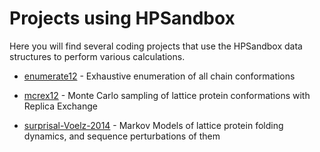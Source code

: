 # Projects using HPSandbox

Here you will find several coding projects that use the HPSandbox data structures
to perform various calculations.

* [enumerate12](https://github.com/vvoelz/HPSandbox/tree/2-update-to-python-3/projects/enumerate12) - Exhaustive enumeration of all chain conformations

* [mcrex12](https://github.com/vvoelz/HPSandbox/tree/2-update-to-python-3/projects/mcrex12) - Monte Carlo sampling of lattice protein conformations with Replica Exchange


* [surprisal-Voelz-2014](https://github.com/vvoelz/HPSandbox/tree/2-update-to-python-3/projects/surprisal-Voelz-2014) - Markov Models of lattice protein folding dynamics, and sequence perturbations of them  


